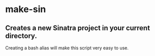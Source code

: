 # make-sin
Creates a new Sinatra project in your current directory.
----

Creating a bash alias will make this script very easy to use.
